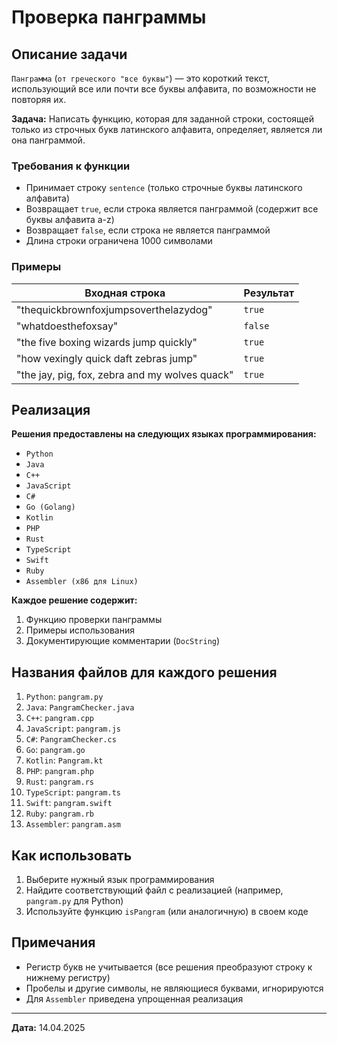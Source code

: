 # Проверка панграммы

## Описание задачи

`Панграмма` (`от греческого "все буквы"`) — это короткий текст, использующий все или почти все буквы алфавита, по возможности не повторяя их.

**Задача:**
Написать функцию, которая для заданной строки, состоящей только из строчных букв латинского алфавита, определяет, является ли она панграммой.

### Требования к функции

- Принимает строку `sentence` (только строчные буквы латинского алфавита)
- Возвращает `true`, если строка является панграммой (содержит все буквы алфавита a-z)
- Возвращает `false`, если строка не является панграммой
- Длина строки ограничена 1000 символами

### Примеры

| Входная строка | Результат |
|----------------|-----------|
| "thequickbrownfoxjumpsoverthelazydog" | `true` |
| "whatdoesthefoxsay" | `false` |
| "the five boxing wizards jump quickly" | `true` |
| "how vexingly quick daft zebras jump" | `true` |
| "the jay, pig, fox, zebra and my wolves quack" | `true` |

## Реализация

**Решения предоставлены на следующих языках программирования:**

- `Python`
- `Java`
- `C++`
- `JavaScript`
- `C#`
- `Go (Golang)`
- `Kotlin`
- `PHP`
- `Rust`
- `TypeScript`
- `Swift`
- `Ruby`
- `Assembler (x86 для Linux)`

**Каждое решение содержит:**

1. Функцию проверки панграммы
2. Примеры использования
3. Документирующие комментарии (`DocString`)

## Названия файлов для каждого решения

1. `Python`: `pangram.py`
2. `Java`: `PangramChecker.java`
3. `C++`: `pangram.cpp`
4. `JavaScript`: `pangram.js`
5. `C#`: `PangramChecker.cs`
6. `Go`: `pangram.go`
7. `Kotlin`: `Pangram.kt`
8. `PHP`: `pangram.php`
9. `Rust`: `pangram.rs`
10. `TypeScript`: `pangram.ts`
11. `Swift`: `pangram.swift`
12. `Ruby`: `pangram.rb`
13. `Assembler`: `pangram.asm`

## Как использовать

1. Выберите нужный язык программирования
2. Найдите соответствующий файл с реализацией (например, `pangram.py` для Python)
3. Используйте функцию `isPangram` (или аналогичную) в своем коде

## Примечания

- Регистр букв не учитывается (все решения преобразуют строку к нижнему регистру)
- Пробелы и другие символы, не являющиеся буквами, игнорируются
- Для `Assembler` приведена упрощенная реализация

---

**Дата:** 14.04.2025
